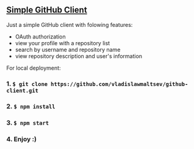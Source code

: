 ## [Simple GitHub Client](https://fathomless-bayou-38075.herokuapp.com/login)

Just a simple GitHub client with folowing features:

+ OAuth authorization
+ view your profile with a repository list
+ search by username and repository name
+ view repository description and user's information

For local deployment:

### 1. `$ git clone https://github.com/vladislawmaltsev/github-client.git`

### 2. `$ npm install`

### 3. `$ npm start`

### 4. Enjoy :)
